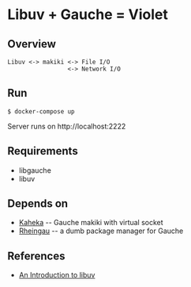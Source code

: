 Libuv + Gauche = Violet
=======================

Overview
--------

```
Libuv <-> makiki <-> File I/O
                 <-> Network I/O
```

Run
---

```
$ docker-compose up
```

Server runs on http://localhost:2222


Requirements
------------

* libgauche
* libuv

Depends on
----------

* [Kaheka](https://github.com/torus/Gauche-makiki) -- Gauche makiki with virtual socket
* [Rheingau](https://github.com/torus/gauche-rheingau) -- a dumb package manager for Gauche

References
----------
* [An Introduction to libuv](https://nikhilm.github.io/uvbook/index.html)
